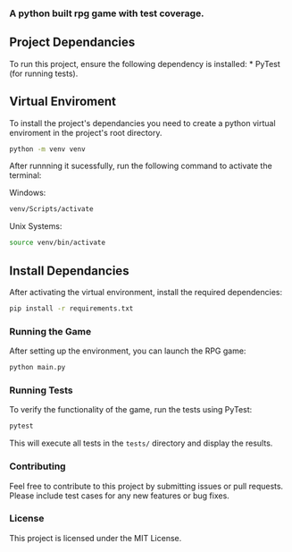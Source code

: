 ### A python built rpg game with test coverage.


## Project Dependancies
   To run this project, ensure the following dependency is installed: 
    * PyTest (for running tests).

## Virtual Enviroment
  To install the project's dependancies you need to create a python virtual enviroment in the project's root directory.

  ```bash
  python -m venv venv
 ```

After runnning it sucessfully, run the following command to activate the terminal:

Windows:

  ```bash
  venv/Scripts/activate
 ```

Unix Systems:
  ```bash
source venv/bin/activate
 ```
## Install Dependancies
After activating the virtual environment, install the required dependencies:

  ```bash
pip install -r requirements.txt
 ```

### Running the Game

After setting up the environment, you can launch the RPG game:

  ```bash
python main.py
 ```

### Running Tests
To verify the functionality of the game, run the tests using PyTest:

  ```bash
pytest
 ```
This will execute all tests in the `tests/` directory and display the results.


### Contributing
Feel free to contribute to this project by submitting issues or pull requests. Please include test cases for any new features or bug fixes.


### License
This project is licensed under the MIT License.




